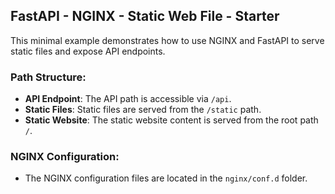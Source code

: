 ## FastAPI - NGINX - Static Web File - Starter

This minimal example demonstrates how to use NGINX and FastAPI to serve static files and expose API endpoints.

### Path Structure:

* **API Endpoint**: The API path is accessible via `/api`.
* **Static Files**: Static files are served from the `/static` path.
* **Static Website**: The static website content is served from the root path `/`.

### NGINX Configuration:

* The NGINX configuration files are located in the `nginx/conf.d` folder.


